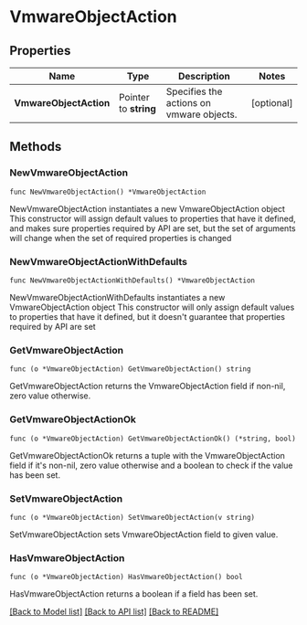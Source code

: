 # VmwareObjectAction

## Properties

Name | Type | Description | Notes
------------ | ------------- | ------------- | -------------
**VmwareObjectAction** | Pointer to **string** | Specifies the actions on vmware objects. | [optional] 

## Methods

### NewVmwareObjectAction

`func NewVmwareObjectAction() *VmwareObjectAction`

NewVmwareObjectAction instantiates a new VmwareObjectAction object
This constructor will assign default values to properties that have it defined,
and makes sure properties required by API are set, but the set of arguments
will change when the set of required properties is changed

### NewVmwareObjectActionWithDefaults

`func NewVmwareObjectActionWithDefaults() *VmwareObjectAction`

NewVmwareObjectActionWithDefaults instantiates a new VmwareObjectAction object
This constructor will only assign default values to properties that have it defined,
but it doesn't guarantee that properties required by API are set

### GetVmwareObjectAction

`func (o *VmwareObjectAction) GetVmwareObjectAction() string`

GetVmwareObjectAction returns the VmwareObjectAction field if non-nil, zero value otherwise.

### GetVmwareObjectActionOk

`func (o *VmwareObjectAction) GetVmwareObjectActionOk() (*string, bool)`

GetVmwareObjectActionOk returns a tuple with the VmwareObjectAction field if it's non-nil, zero value otherwise
and a boolean to check if the value has been set.

### SetVmwareObjectAction

`func (o *VmwareObjectAction) SetVmwareObjectAction(v string)`

SetVmwareObjectAction sets VmwareObjectAction field to given value.

### HasVmwareObjectAction

`func (o *VmwareObjectAction) HasVmwareObjectAction() bool`

HasVmwareObjectAction returns a boolean if a field has been set.


[[Back to Model list]](../README.md#documentation-for-models) [[Back to API list]](../README.md#documentation-for-api-endpoints) [[Back to README]](../README.md)



